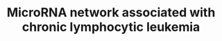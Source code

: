 ---
annotations:
- id: CL:0000236
  parent: native cell
  type: Cell Type Ontology
  value: B cell
- id: DOID:1040
  parent: disease of cellular proliferation
  type: Disease Ontology
  value: chronic lymphocytic leukemia
- id: PW:0000720
  parent: signaling pathway
  type: Pathway Ontology
  value: altered p53 signaling pathway
authors:
- Khanspers
description: MicroRNA network associated with Chronic lymphocytic leukemia (CLL).
  The pink interactions represent effects of deletions/mutations. The mir15/16-p53
  feedback circuit was originally described in Fabbri et al.
last-edited: 2018-11-29
organisms:
- Homo sapiens
redirect_from:
- /index.php/Pathway:WP4399
- /instance/WP4399
- /instance/WP4399_rr102102
revision: r102102
schema-jsonld:
- '@context': https://schema.org/
  '@id': https://wikipathways.github.io/pathways/WP4399.html
  '@type': Dataset
  creator:
    '@type': Organization
    name: WikiPathways
  description: MicroRNA network associated with Chronic lymphocytic leukemia (CLL).
    The pink interactions represent effects of deletions/mutations. The mir15/16-p53
    feedback circuit was originally described in Fabbri et al.
  keywords:
  - BCL2
  - MCL1
  - MIR15A
  - MIR16-1
  - TP53
  - ZAP70
  license: CC0
  name: MicroRNA network associated with chronic lymphocytic leukemia
seo: CreativeWork
title: MicroRNA network associated with chronic lymphocytic leukemia
wpid: WP4399
---